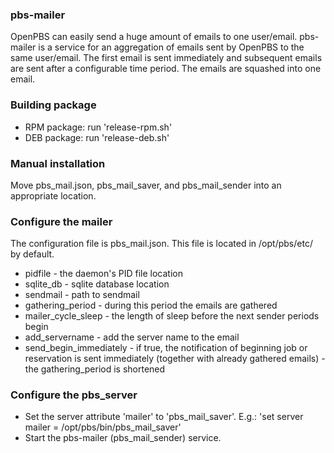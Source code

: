 ### pbs-mailer

OpenPBS can easily send a huge amount of emails to one user/email. pbs-mailer is a service for an aggregation of emails sent by OpenPBS to the same user/email. The first email is sent immediately and subsequent emails are sent after a configurable time period. The emails are squashed into one email.

### Building package

* RPM package: run  'release-rpm.sh'
* DEB package: run  'release-deb.sh'

### Manual installation

Move pbs_mail.json, pbs_mail_saver, and pbs_mail_sender into an appropriate location.

### Configure the mailer

The configuration file is pbs_mail.json. This file is located in /opt/pbs/etc/ by default.

* pidfile - the daemon's PID file location
* sqlite_db - sqlite database location
* sendmail - path to sendmail
* gathering_period -  during this period the emails are gathered
* mailer_cycle_sleep - the length of sleep before the next sender periods begin
* add_servername - add the server name to the email
* send_begin_immediately - if true, the notification of beginning job or reservation is sent immediately (together with already gathered emails) - the gathering_period is shortened

### Configure the pbs_server

* Set the server attribute 'mailer' to 'pbs_mail_saver'. E.g.: 'set server mailer = /opt/pbs/bin/pbs_mail_saver'
* Start the pbs-mailer (pbs_mail_sender) service.

